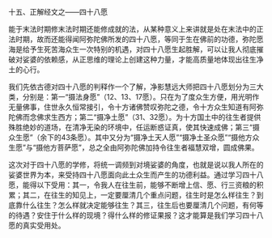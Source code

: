 十五、正解经文之——四十八愿

​     能于末法时期修末法时期还能修成就的法，从某种意义上来讲就是处在末法中的正法时期，故而还能得闻阿弥陀佛所发的四十八愿，等同于生在佛前的功德，弥陀愿海是给予生死苦海众生一次特别的机遇，对四十八愿生起胜解，可以让我人彻底摧破对娑婆的依赖感，从正思维的理论上创建这种力量，才能高质量地体现出往生净土的心行。

​     我们先依古德对四十八愿的判释作一个了解，净影慧远大师把四十八愿划分为三大类，分别是：第一“摄法身愿”（12、13、17愿）。只在为了度众生方便，用光明作无量佛事，住世永久恒常接引，令十方诸佛赞叹弥陀之德，令十方众生知道有阿弥陀佛而念佛求生西方；第二“摄净土愿”（31、32愿）。为十方国土中的往生者提供殊胜绝妙的道场，在清净无染的环境中，任运断惑证真，使其快速成佛；第三“摄众生愿”（余下的43条愿）。其中又分为“摄净土天人愿”“摄净土圣众愿”“摄他方众生愿”与“摄他方菩萨愿”，总之全由阿弥陀佛加持令往生者福慧双增，圆成佛果。

​     这次对于四十八愿的学修，将统一调频到对境娑婆的角度，也就是说以我人所在的娑婆世界为本，来受持四十八愿面向此土众生而产生的功德利益。通过学习四十八愿，能得以下受用：其一，令我人在往生前，能够不断增上信、愿、行三资粮的积累；其二，在往生的知见上，一定要厘清几个重点问题，往生时是怎么样往生？到底靠什么往生？怎么样就决定能够往生？其三，往生后也要厘清几个问题，有何等的待遇？安住于什么样的现境？得什么样的修证果报？这才能算是我们学习四十八愿的真实受用处。